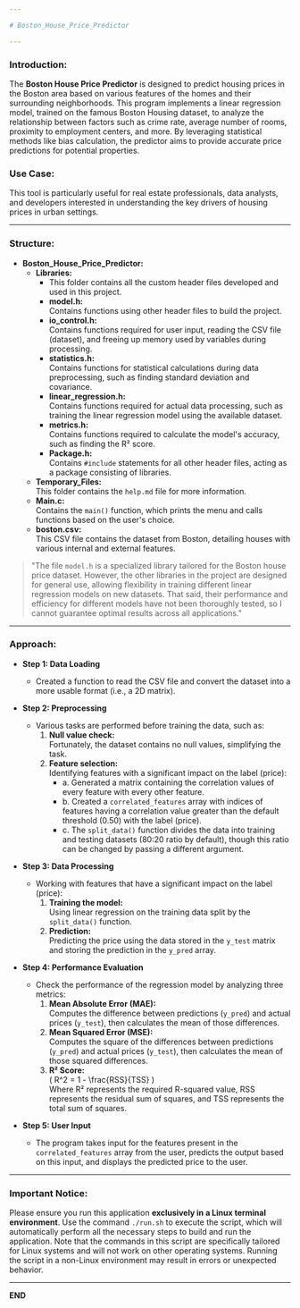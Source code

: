 ```yaml
---

# Boston_House_Price_Predictor

---
```


### Introduction:  
The **Boston House Price Predictor** is designed to predict housing prices in the Boston area based on various features of the homes and their surrounding neighborhoods. This program implements a linear regression model, trained on the famous Boston Housing dataset, to analyze the relationship between factors such as crime rate, average number of rooms, proximity to employment centers, and more. By leveraging statistical methods like bias calculation, the predictor aims to provide accurate price predictions for potential properties.

### Use Case:  
This tool is particularly useful for real estate professionals, data analysts, and developers interested in understanding the key drivers of housing prices in urban settings.

---

### Structure:

- **Boston_House_Price_Predictor:**
    - **Libraries:**
        - This folder contains all the custom header files developed and used in this project.  
        - **model.h:**  
            Contains functions using other header files to build the project.
        - **io_control.h:**  
            Contains functions required for user input, reading the CSV file (dataset), and freeing up memory used by variables during processing.
        - **statistics.h:**  
            Contains functions for statistical calculations during data preprocessing, such as finding standard deviation and covariance.
        - **linear_regression.h:**  
            Contains functions required for actual data processing, such as training the linear regression model using the available dataset.
        - **metrics.h:**  
            Contains functions required to calculate the model's accuracy, such as finding the R² score.
        - **Package.h:**  
            Contains `#include` statements for all other header files, acting as a package consisting of libraries.
    - **Temporary_Files:**  
        This folder contains the `help.md` file for more information.
    - **Main.c:**  
        Contains the `main()` function, which prints the menu and calls functions based on the user's choice.
    - **boston.csv:**  
        This CSV file contains the dataset from Boston, detailing houses with various internal and external features.

> "The file `model.h` is a specialized library tailored for the Boston house price dataset. However, the other libraries in the project are designed for general use, allowing flexibility in training different linear regression models on new datasets. That said, their performance and efficiency for different models have not been thoroughly tested, so I cannot guarantee optimal results across all applications."

---

### Approach:

- **Step 1: Data Loading**  
    - Created a function to read the CSV file and convert the dataset into a more usable format (i.e., a 2D matrix).

- **Step 2: Preprocessing**  
    - Various tasks are performed before training the data, such as:
        1. **Null value check:**  
           Fortunately, the dataset contains no null values, simplifying the task.
        2. **Feature selection:**  
           Identifying features with a significant impact on the label (price):
            - a. Generated a matrix containing the correlation values of every feature with every other feature.
            - b. Created a `correlated_features` array with indices of features having a correlation value greater than the default threshold (0.50) with the label (price).
            - c. The `split_data()` function divides the data into training and testing datasets (80:20 ratio by default), though this ratio can be changed by passing a different argument.

- **Step 3: Data Processing**  
    - Working with features that have a significant impact on the label (price):
        1. **Training the model:**  
           Using linear regression on the training data split by the `split_data()` function.
        2. **Prediction:**  
           Predicting the price using the data stored in the `y_test` matrix and storing the prediction in the `y_pred` array.

- **Step 4: Performance Evaluation**  
    - Check the performance of the regression model by analyzing three metrics:
        1. **Mean Absolute Error (MAE):**  
           Computes the difference between predictions (`y_pred`) and actual prices (`y_test`), then calculates the mean of those differences.
        2. **Mean Squared Error (MSE):**  
           Computes the square of the differences between predictions (`y_pred`) and actual prices (`y_test`), then calculates the mean of those squared differences.
        3. **R² Score:**  
           \( R^2 = 1 - \frac{RSS}{TSS} \)  
           Where R² represents the required R-squared value, RSS represents the residual sum of squares, and TSS represents the total sum of squares.

- **Step 5: User Input**  
    - The program takes input for the features present in the `correlated_features` array from the user, predicts the output based on this input, and displays the predicted price to the user.

---

### Important Notice:
Please ensure you run this application **exclusively in a Linux terminal environment**. Use the command `./run.sh` to execute the script, which will automatically perform all the necessary steps to build and run the application. Note that the commands in this script are specifically tailored for Linux systems and will not work on other operating systems. Running the script in a non-Linux environment may result in errors or unexpected behavior.

---

**END**
